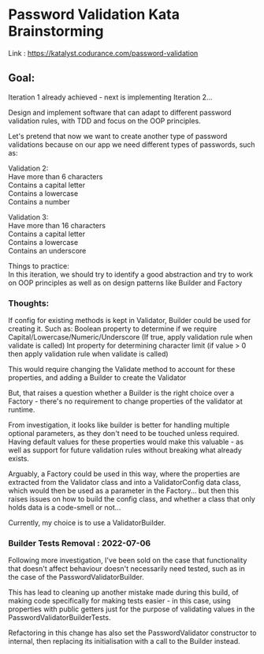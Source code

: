# Password Validation Kata Brainstorming

 Link : https://katalyst.codurance.com/password-validation

## Goal:
Iteration 1 already achieved - next is implementing Iteration 2...

Design and implement software that can adapt to different password validation rules, with TDD and focus on the OOP principles.  

Let's pretend that now we want to create another type of password validations because on our app we need different types of passwords, such as:

Validation 2:  
Have more than 6 characters  
Contains a capital letter  
Contains a lowercase  
Contains a number  

Validation 3:  
Have more than 16 characters  
Contains a capital letter  
Contains a lowercase  
Contains an underscore  

Things to practice:   
In this iteration, we should try to identify a good abstraction and try to work on OOP principles as well as on design patterns like Builder and Factory


### Thoughts:

If config for existing methods is kept in Validator, Builder could be used for creating it.
Such as: 
Boolean property to determine if we require Capital/Lowercase/Numeric/Underscore (If true, apply validation rule when validate is called)
Int property for determining character limit (if value > 0 then apply validation rule when validate is called)

This would require changing the Validate method to account for these properties, and adding a Builder to create the Validator

But, that raises a question whether a Builder is the right choice over a Factory - there's no requirement to change properties of the validator at runtime.

From investigation, it looks like builder is better for handling multiple optional parameters, as they don't need to be touched unless required. Having default values for these properties would make this valuable - as well as support for future validation rules without breaking what already exists.

Arguably, a Factory could be used in this way, where the properties are extracted from the Validator class and into a ValidatorConfig data class, which would then be used as a parameter in the Factory...
but then this raises issues on how to build the config class, and whether a class that only holds data is a code-smell or not...

Currently, my choice is to use a ValidatorBuilder.


### Builder Tests Removal : 2022-07-06
Following more investigation, I've been sold on the case that functionality that doesn't affect behaviour doesn't necessarily need tested, such as in the case of the PasswordValidatorBuilder.

This has lead to cleaning up another mistake made during this build, of making code specifically for making tests easier - in this case, using properties with public getters just for the purpose of validating values in the PasswordValidatorBuilderTests.

Refactoring in this change has also set the PasswordValidator constructor to internal, then replacing its initialisation with a call to the Builder instead.